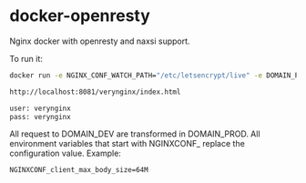 # docker-openresty
Nginx docker with openresty and naxsi support.

To run it:
``` bash
docker run -e NGINX_CONF_WATCH_PATH="/etc/letsencrypt/live" -e DOMAIN_PROD="mydomain.com" -e DOMAIN_DEV="mydomain.127.0.0.1.xip.io" -p 8081:8081 -p 8080:8080   oondeo/openresty

http://localhost:8081/verynginx/index.html

user: verynginx
pass: verynginx
```

All request to DOMAIN_DEV are transformed in DOMAIN_PROD.
All environment variables that start with NGINXCONF_ replace the configuration value. Example:
```
NGINXCONF_client_max_body_size=64M
```


